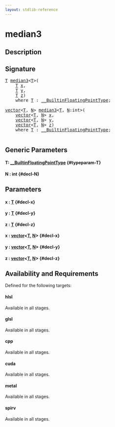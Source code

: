 ```yaml
---
layout: stdlib-reference
---
```


# median3

## Description





## Signature 

<pre>
<a href="/stdlib-reference/global-decls/median3#typeparam-T" class="code_type">T</a> <a href="/stdlib-reference/global-decls/median3">median3</a>&lt;<a href="/stdlib-reference/global-decls/median3#typeparam-T" class="code_type">T</a>&gt;(
    <a href="/stdlib-reference/global-decls/median3#typeparam-T" class="code_type">T</a> <a href="/stdlib-reference/global-decls/median3#decl-x" class="code_param">x</a>,
    <a href="/stdlib-reference/global-decls/median3#typeparam-T" class="code_type">T</a> <a href="/stdlib-reference/global-decls/median3#decl-y" class="code_param">y</a>,
    <a href="/stdlib-reference/global-decls/median3#typeparam-T" class="code_type">T</a> <a href="/stdlib-reference/global-decls/median3#decl-z" class="code_param">z</a>)
    <span class='code_keyword'>where</span> <a href="/stdlib-reference/global-decls/median3#typeparam-T" class="code_type">T</a> : <a href="/stdlib-reference/interfaces/0_builtinfloatingpointtype-029hm/index" class="code_type">__BuiltinFloatingPointType</a>;

<a href="/stdlib-reference/types/vector/index" class="code_type">vector</a>&lt;<a href="/stdlib-reference/global-decls/median3#typeparam-T" class="code_type">T</a>, <a href="/stdlib-reference/global-decls/median3#decl-N" class="code_var">N</a>&gt; <a href="/stdlib-reference/global-decls/median3">median3</a>&lt;<a href="/stdlib-reference/global-decls/median3#typeparam-T" class="code_type">T</a>, <a href="/stdlib-reference/global-decls/median3#decl-N" class="code_var">N</a>:<span class="code_keyword">int</span>&gt;(
    <a href="/stdlib-reference/types/vector/index" class="code_type">vector</a>&lt;<a href="/stdlib-reference/global-decls/median3#typeparam-T" class="code_type">T</a>, <a href="/stdlib-reference/global-decls/median3#decl-N" class="code_var">N</a>&gt; <a href="/stdlib-reference/global-decls/median3#decl-x" class="code_param">x</a>,
    <a href="/stdlib-reference/types/vector/index" class="code_type">vector</a>&lt;<a href="/stdlib-reference/global-decls/median3#typeparam-T" class="code_type">T</a>, <a href="/stdlib-reference/global-decls/median3#decl-N" class="code_var">N</a>&gt; <a href="/stdlib-reference/global-decls/median3#decl-y" class="code_param">y</a>,
    <a href="/stdlib-reference/types/vector/index" class="code_type">vector</a>&lt;<a href="/stdlib-reference/global-decls/median3#typeparam-T" class="code_type">T</a>, <a href="/stdlib-reference/global-decls/median3#decl-N" class="code_var">N</a>&gt; <a href="/stdlib-reference/global-decls/median3#decl-z" class="code_param">z</a>)
    <span class='code_keyword'>where</span> <a href="/stdlib-reference/global-decls/median3#typeparam-T" class="code_type">T</a> : <a href="/stdlib-reference/interfaces/0_builtinfloatingpointtype-029hm/index" class="code_type">__BuiltinFloatingPointType</a>;

</pre>

## Generic Parameters

#### T: [\_\_BuiltinFloatingPointType](/stdlib-reference/interfaces/0_builtinfloatingpointtype-029hm/index) {#typeparam-T}
#### N  : int {#decl-N}

## Parameters

#### x  : [T](/stdlib-reference/global-decls/median3#typeparam-T) {#decl-x}
#### y  : [T](/stdlib-reference/global-decls/median3#typeparam-T) {#decl-y}
#### z  : [T](/stdlib-reference/global-decls/median3#typeparam-T) {#decl-z}
#### x  : [vector](/stdlib-reference/types/vector/index)\<[T](/stdlib-reference/types/vector/index#typeparam-T), [N](/stdlib-reference/types/vector/index#decl-N)\> {#decl-x}
#### y  : [vector](/stdlib-reference/types/vector/index)\<[T](/stdlib-reference/types/vector/index#typeparam-T), [N](/stdlib-reference/types/vector/index#decl-N)\> {#decl-y}
#### z  : [vector](/stdlib-reference/types/vector/index)\<[T](/stdlib-reference/types/vector/index#typeparam-T), [N](/stdlib-reference/types/vector/index#decl-N)\> {#decl-z}

## Availability and Requirements

Defined for the following targets:

#### hlsl
Available in all stages.

#### glsl
Available in all stages.

#### cpp
Available in all stages.

#### cuda
Available in all stages.

#### metal
Available in all stages.

#### spirv
Available in all stages.




